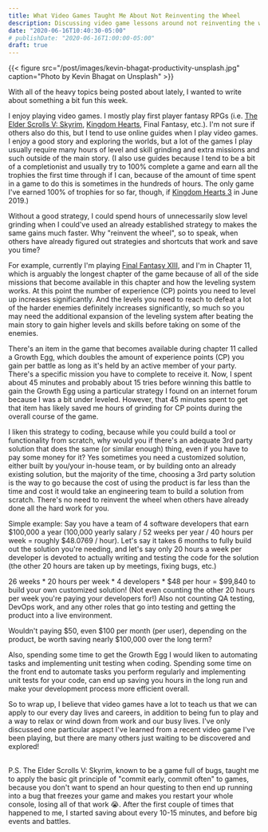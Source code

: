 ```yaml
---
title: What Video Games Taught Me About Not Reinventing the Wheel
description: Discussing video game lessons around not reinventing the wheel if you don't have to.
date: "2020-06-16T10:40:30-05:00"
# publishDate: "2020-06-16T1:00:00-05:00"
draft: true
---
```


{{< figure src="/post/images/kevin-bhagat-productivity-unsplash.jpg" caption="Photo by Kevin Bhagat on Unsplash" >}}

With all of the heavy topics being posted about lately, I wanted to write about something a bit fun this week.

I enjoy playing video games. I mostly play first player fantasy RPGs (i.e. <a href='https://en.wikipedia.org/wiki/The_Elder_Scrolls_V:_Skyrim' target='_blank'>The Elder Scrolls V: Skyrim</a>, <a href='https://en.wikipedia.org/wiki/Kingdom_Hearts' target='_blank'>Kingdom Hearts</a>, Final Fantasy, etc.). I'm not sure if others also do this, but I tend to use online guides when I play video games. I enjoy a good story and exploring the worlds, but a lot of the games I play usually require many hours of level and skill grinding and extra missions and such outside of the main story. (I also use guides because I tend to be a bit of a completionist and usually try to 100% complete a game and earn all the trophies the first time through if I can, because of the amount of time spent in a game to do this is sometimes in the hundreds of hours. The only game I've earned 100% of trophies for so far, though, if <a href='https://en.wikipedia.org/wiki/Kingdom_Hearts_III' target='_blank'>Kingdom Hearts 3</a> in June 2019.)

Without a good strategy, I could spend hours of unnecessarily slow level grinding when I could've used an already established strategy to makes the same gains much faster. Why "reinvent the wheel", so to speak, when others have already figured out strategies and shortcuts that work and save you time? 

For example, currently I'm playing <a href='https://en.wikipedia.org/wiki/Final_Fantasy_XIII' target='_blank'>Final Fantasy XIII</a>, and I'm in Chapter 11, which is arguably the longest chapter of the game because of all of the side missions that become available in this chapter and how the leveling system works. At this point the number of experience (CP) points you need to level up increases significantly. And the levels you need to reach to defeat a lot of the harder enemies definitely increases significantly, so much so you may need the additional expansion of the leveling system after beating the main story to gain higher levels and skills before taking on some of the enemies.

There's an item in the game that becomes available during chapter 11 called a Growth Egg, which doubles the amount of experience points (CP) you gain per battle as long as it's held by an active member of your party. There's a specific mission you have to complete to receive it. Now, I spent about 45 minutes and probably about 15 tries before winning this battle to gain the Growth Egg using a particular strategy I found on an internet forum because I was a bit under leveled. However, that 45 minutes spent to get that item has likely saved me hours of grinding for CP points during the overall course of the game.

I liken this strategy to coding, because while you could build a tool or functionality from scratch, why would you if there's an adequate 3rd party solution that does the same (or similar enough) thing, even if you have to pay some money for it? Yes sometimes you need a customized solution, either built by you/your in-house team, or by building onto an already existing solution, but the majority of the time, choosing a 3rd party solution is the way to go because the cost of using the product is far less than the time and cost it would take an engineering team to build a solution from scratch. There's no need to reinvent the wheel when others have already done all the hard work for you.

Simple example: Say you have a team of 4 software developers that earn $100,000 a year 
(100,000 yearly salary / 52 weeks per year / 40 hours per week = roughly $48.0769 / hour). 
Let's say it takes 6 months to fully build out the solution you're needing, and let's say only 20 hours a week per developer is devoted to actually writing and testing the code for the solution (the other 20 hours are taken up by meetings, fixing bugs, etc.)

26 weeks * 20 hours per week * 4 developers * $48 per hour = $99,840 to build your own customized solution! (Not even counting the other 20 hours per week you're paying your developers for!) Also not counting QA testing, DevOps work, and any other roles that go into testing and getting the product into a live environment.

Wouldn't paying $50, even $100 per month (per user), depending on the product, be worth saving nearly $100,000 over the long term? 

Also, spending some time to get the Growth Egg I would liken to automating tasks and implementing unit testing when coding. Spending some time on the front end to automate tasks you perform regularly and implementing unit tests for your code, can end up saving you hours in the long run and make your development process more efficient overall.

So to wrap up, I believe that video games have a lot to teach us that we can apply to our every day lives and careers, in addition to being fun to play and a way to relax or wind down from work and our busy lives. I've only discussed one particular aspect I've learned from a recent video game I've been playing, but there are many others just waiting to be discovered and explored!

</br>
P.S. The Elder Scrolls V: Skyrim, known to be a game full of bugs, taught me to apply the basic git principle of "commit early, commit often" to games, because you don't want to spend an hour questing to then end up running into a bug that freezes your game and makes you restart your whole console, losing all of that work 😭. After the first couple of times that happened to me, I started saving about every 10-15 minutes, and before big events and battles.
